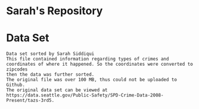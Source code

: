 # Sarah's Repository
# Data Set
	Data set sorted by Sarah Siddiqui
	This file contained information regarding types of crimes and coordinates of where it happened. So the coordinates were converted to zipcodes 
	then the data was further sorted.
	The original file was over 100 MB, thus could not be uploaded to Github.
	The original data set can be viewed at https://data.seattle.gov/Public-Safety/SPD-Crime-Data-2008-Present/tazs-3rd5. 
